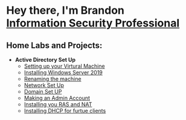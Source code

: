 <h1>Hey there, I'm Brandon <br/><a href="https://www.linkedin.com/in/blbrownridge/">Information Security Professional</a>

<h2>Home Labs and Projects:</h2>

- <b>Active Directory Set Up </b>
  - [Setting up your Virtural Machine](https://github.com/BLBrownridge/Virtual-Machine-Setup-.git)
  - [Installing Windows Server 2019](https://github.com/BLBrownridge/Windows-Server-2019-Install)
  - [Renaming the machine]()
  - [Network Set Up]()
  - [Domain Set UP]()
  - [Making an Admin Account]()
  - [Installing you RAS and NAT]()
  - [Installing DHCP for furtue clients]()
